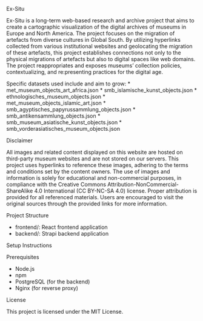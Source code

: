 Ex-Situ


Ex-Situ is a long-term web-based research and archive project that aims to create a cartographic visualization of the digital archives of museums in Europe and North America. The project focuses on the migration of artefacts from diverse cultures in Global South. By utilizing hyperlinks collected from various institutional websites and geolocating the migration of these artefacts, this project establishes connections not only to the physical migrations of artefacts but also to digital spaces like web domains. The project reappropriates and exposes museums’ collection policies, contextualizing, and re:presenting practices for the digital age.

Specific datasets used include and aim to grow:
    * met_museum_objects_art_africa.json
    * smb_islamische_kunst_objects.json
    * ethnologisches_museum_objects.json
    * met_museum_objects_islamic_art.json
    * smb_agyptisches_papyrussammlung_objects.json
    * smb_antikensammlung_objects.json
    * smb_museum_asiatische_kunst_objects.json
    * smb_vorderasiatisches_museum_objects.json

Disclaimer

All images and related content displayed on this website are hosted on third-party museum websites and are not stored on our servers. This project uses hyperlinks to reference these images, adhering to the terms and conditions set by the content owners. The use of images and information is solely for educational and non-commercial purposes, in compliance with the Creative Commons Attribution-NonCommercial-ShareAlike 4.0 International (CC BY-NC-SA 4.0) license. Proper attribution is provided for all referenced materials. Users are encouraged to visit the original sources through the provided links for more information.


Project Structure

* frontend/: React frontend application
* backend/: Strapi backend application


Setup Instructions

Prerequisites
* Node.js
* npm
* PostgreSQL (for the backend)
* Nginx (for reverse proxy)


License

This project is licensed under the MIT License.
